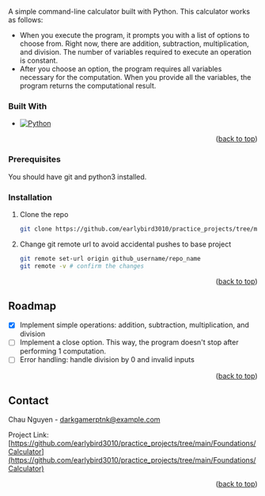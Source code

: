 <!-- ABOUT THE PROJECT -->
A simple command-line calculator built with Python. This calculator works as follows:
- When you execute the program, it prompts you with a list of options to choose from. Right now, there are addition, subtraction, multiplication, and division. The number of variables required to execute an operation is constant. 
- After you choose an option, the program requires all variables necessary for the computation. When you provide all the variables, the program returns the computational result.

### Built With

* [![Python][Python]][Python-url]

<p align="right">(<a href="#readme-top">back to top</a>)</p>



<!-- GETTING STARTED -->
### Prerequisites
You should have git and python3 installed.

### Installation
1. Clone the repo
   ```sh
   git clone https://github.com/earlybird3010/practice_projects/tree/main/Foundations/Calculator
   ```
2. Change git remote url to avoid accidental pushes to base project
   ```sh
   git remote set-url origin github_username/repo_name
   git remote -v # confirm the changes
   ```

<p align="right">(<a href="#readme-top">back to top</a>)</p>



<!-- ROADMAP -->
## Roadmap

- [x] Implement simple operations: addition, subtraction, multiplication, and division
- [ ] Implement a close option. This way, the program doesn't stop after performing 1 computation.
- [ ] Error handling: handle division by 0 and invalid inputs

<p align="right">(<a href="#readme-top">back to top</a>)</p>



<!-- CONTACT -->
## Contact

Chau Nguyen - darkgamerptnk@example.com

Project Link: [https://github.com/earlybird3010/practice_projects/tree/main/Foundations/Calculator](https://github.com/earlybird3010/practice_projects/tree/main/Foundations/Calculator)

<p align="right">(<a href="#readme-top">back to top</a>)</p>




<!-- MARKDOWN LINKS & IMAGES -->
<!-- https://www.markdownguide.org/basic-syntax/#reference-style-links -->
[Python]: https://img.shields.io/badge/python-3670A0?style=for-the-badge&logo=python&logoColor=ffdd54
[Python-url]: https://www.python.org/